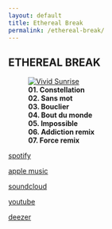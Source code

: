 ```yaml
---
layout: default
title: Ethereal Break
permalink: /ethereal-break/
---
```


<section class="image-gallery">
  <h2 class="gallery-title">ETHEREAL BREAK</h2>
  <!-- <p class="gallery-description">A curated selection of recent pieces. Click an image to view it larger.</p> -->
  <div class="gallery-images">
    <figure>
      <a href="https://too.fm/ethereal-break" target="_blank">
        <img src="/images/ETHEREAL BREAK.png" alt="Vivid Sunrise">
      </a>
      <figcaption>
        <strong>01. Constellation<br>
        02. Sans mot<br>
        03. Bouclier<br>
        04. Bout du monde<br>
        05. Impossible<br>
        06. Addiction remix<br>
        07. Force remix</strong>
      </figcaption>
    </figure>
  </div>
  <div class="main">
    <p><a href="https://open.spotify.com/intl-fr/album/3ZmC3n91Wm2eiPQxI6vqE4" target="_blank">spotify</a></p>
    <p><a href="https://music.apple.com/us/album/ethereal-break/1776017357" target="_blank">apple music</a></p>
    <p><a href="https://soundcloud.com/nebru/sets/ethereal-break" target="_blank">soundcloud</a></p>
    <p><a href="https://youtu.be/DqbPE__-Qb4" target="_blank">youtube</a></p>
    <p><a href="https://www.deezer.com/fr/album/662258161" target="_blank">deezer</a></p>
  </div>
</section>

